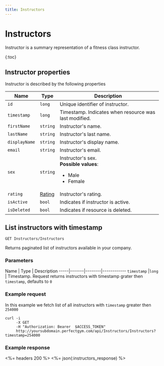 ```yaml
---
title: Instructors
---
```


# Instructors

Instructor is a summary representation of a fitness class instructor.

{:toc}


## <a name="properties"></a>Instructor properties

Instructor is described by the following properties

Name            | Type                        | Description
-----|----------|------------------------------------------
`id`            |`long`                       | Unique identifier of instructor.
`timestamp`    	|`long`     				  | Timestamp. Indicates when resource was last modified.
`firstName`     |`string`                     | Instructor's name.
`lastName`      |`string`                     | Instructor's last name.
`displayName`   |`string`                     | Instructor's display name.
`email`         |`string`                     | Instructor's email.
`sex`           |`string`                     | Instructor's sex. <br><strong>Possible values</strong>: <br><ul><li>Male</li><li>Female</li></ul>
`rating`        |[Rating][]					  | Instructor's rating.
`isActive`      |`bool`                       | Indicates if instructor is active.
`isDeleted`     |`bool`                       | Indicates if resource is deleted.



## List instructors with timestamp 

    GET Instructors/Instructors

Returns paginated list of instructors available in your company.


### Parameters

Name         | Type   | Description
-----|-------|--------|------------
`timestamp`  |`long`  | Timestamp. Request returns instructors with timestamp grater then `timestamp`, defaults to `0`


### Example request

In this example we fetch list of all instructors with `timestamp` greater then `254000`

``` command-line
curl -i 
     -X GET 
     -H "Authorization: Bearer  $ACCESS_TOKEN"  
     http://yoursubdomain.perfectgym.com/api/Instructors/Instructors?timestamp=254000
```


### Example response

<%= headers 200 %>
<%= json(:instructors_response) %>


 [Rating]:  /api/classes/ratings#properties
